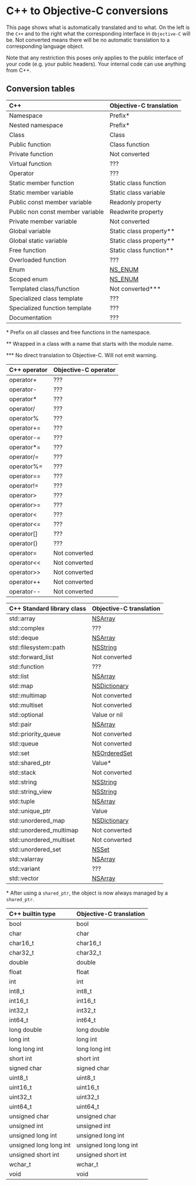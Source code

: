 # C++ to Objective-C conversions #

This page shows what is automatically translated and to what.
On the left is the `C++` and to the right what the corresponding interface in `Objective-C` will be.
Not converted means there will be no automatic translation to a corresponding language object.

Note that any restriction this poses only applies to the public interface of your code (e.g. your public headers).
Your internal code can use anything from C++.

## Conversion tables ##

| C++                                 | Objective-C translation                                                                                                                 |
|:----------------------------------- |:--------------------------------------------------------------------------------------------------------------------------------------- |
| Namespace                           | Prefix*                                                                                                                                 |
| Nested namespace                    | Prefix*                                                                                                                                 |
| Class                               | Class                                                                                                                                   |
| Public function                     | Class function                                                                                                                          |
| Private function                    | Not converted                                                                                                                           |
| Virtual function                    | ???                                                                                                                                     |
| Operator                            | ???                                                                                                                                     |
| Static member function              | Static class function                                                                                                                   |
| Static member variable              | Static class variable                                                                                                                   |
| Public const member variable        | Readonly property                                                                                                                       |
| Public non const member variable    | Readwrite property                                                                                                                      |
| Private member variable             | Not converted                                                                                                                           |
| Global variable                     | Static class property**                                                                                                                 |
| Global static variable              | Static class property**                                                                                                                 |
| Free function                       | Static class function**                                                                                                                 |
| Overloaded function                 | ???                                                                                                                                     |
| Enum                                | [NS\_ENUM](https://developer.apple.com/documentation/swift/objective-c_and_c_code_customization/grouping_related_objective-c_constants) |
| Scoped enum                         | [NS\_ENUM](https://developer.apple.com/documentation/swift/objective-c_and_c_code_customization/grouping_related_objective-c_constants) |
| Templated class/function            | Not converted***                                                                                                                        |
| Specialized class template          | ???                                                                                                                                     |
| Specialized function template       | ???                                                                                                                                     |
| Documentation                       | ???                                                                                                                                     |

\* Prefix on all classes and free functions in the namespace.

\*\* Wrapped in a class with a name that starts with the module name.

\*\*\* No direct translation to Objective-C. Will not emit warning.

| C++ operator      | Objective-C operator  |
|:----------------- |:--------------------- |
| operator+         | ???                   |
| operator-         | ???                   |
| operator*         | ???                   |
| operator/         | ???                   |
| operator%         | ???                   |
| operator+=        | ???                   |
| operator-=        | ???                   |
| operator*=        | ???                   |
| operator/=        | ???                   |
| operator%=        | ???                   |
| operator==        | ???                   |
| operator!=        | ???                   |
| operator>         | ???                   |
| operator>=        | ???                   |
| operator<         | ???                   |
| operator<=        | ???                   |
| operator[]        | ???                   |
| operator()        | ???                   |
| operator=         | Not converted         |
| operator<<        | Not converted         |
| operator>>        | Not converted         |
| operator++        | Not converted         |
| operator--        | Not converted         |


| C++ Standard library class      | Objective-C translation                                                           |
|:------------------------------- |:--------------------------------------------------------------------------------- |
| std::array                      | [NSArray](https://developer.apple.com/documentation/foundation/nsarray)           |
| std::complex                    | ???                                                                               |
| std::deque                      | [NSArray](https://developer.apple.com/documentation/foundation/nsarray)           |
| std::filesystem::path           | [NSString](https://developer.apple.com/documentation/foundation/nsstring)         |
| std::forward\_list              | Not converted                                                                     |
| std::function                   | ???                                                                               |
| std::list                       | [NSArray](https://developer.apple.com/documentation/foundation/nsarray)           |
| std::map                        | [NSDictionary](https://developer.apple.com/documentation/foundation/nsdictionary) |
| std::multimap                   | Not converted                                                                     |
| std::multiset                   | Not converted                                                                     |
| std::optional                   | Value or nil                                                                      |
| std::pair                       | [NSArray](https://developer.apple.com/documentation/foundation/nsarray)           |
| std::priority\_queue            | Not converted                                                                     |
| std::queue                      | Not converted                                                                     |
| std::set                        | [NSOrderedSet](https://developer.apple.com/documentation/foundation/nsorderedset) |
| std::shared\_ptr                | Value*                                                                            |
| std::stack                      | Not converted                                                                     |
| std::string                     | [NSString](https://developer.apple.com/documentation/foundation/nsstring)         |
| std::string\_view               | [NSString](https://developer.apple.com/documentation/foundation/nsstring)         |
| std::tuple                      | [NSArray](https://developer.apple.com/documentation/foundation/nsarray)           |
| std::unique\_ptr                | Value                                                                             |
| std::unordered\_map             | [NSDictionary](https://developer.apple.com/documentation/foundation/nsdictionary) |
| std::unordered\_multimap        | Not converted                                                                     |
| std::unordered\_multiset        | Not converted                                                                     |
| std::unordered\_set             | [NSSet](https://developer.apple.com/documentation/foundation/nsset)               |
| std::valarray                   | [NSArray](https://developer.apple.com/documentation/foundation/nsarray)           |
| std::variant                    | ???                                                                               |
| std::vector                     | [NSArray](https://developer.apple.com/documentation/foundation/nsarray)           |

\* After using a `shared_ptr`, the object is now always managed by a `shared_ptr`.

| C++ builtin type           | Objective-C translation  |
|:-------------------------- |:------------------------ |
| bool                       | bool                     |
| char                       | char                     |
| char16\_t                  | char16\_t                |
| char32\_t                  | char32\_t                |
| double                     | double                   |
| float                      | float                    |
| int                        | int                      |
| int8\_t                    | int8\_t                  |
| int16\_t                   | int16\_t                 |
| int32\_t                   | int32\_t                 |
| int64\_t                   | int64\_t                 |
| long double                | long double              |
| long int                   | long int                 |
| long long int              | long long int            |
| short int                  | short int                |
| signed char                | signed char              |
| uint8\_t                   | uint8\_t                 |
| uint16\_t                  | uint16\_t                |
| uint32\_t                  | uint32\_t                |
| uint64\_t                  | uint64\_t                |
| unsigned char              | unsigned char            |
| unsigned int               | unsigned int             |
| unsigned long int          | unsigned long int        |
| unsigned long long int     | unsigned long long int   |
| unsigned short int         | unsigned short int       |
| wchar\_t                   | wchar\_t                 |
| void                       | void                     |

